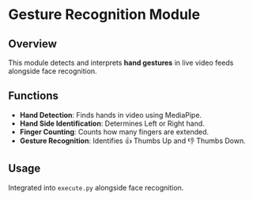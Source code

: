 # Gesture Recognition Module

## Overview
This module detects and interprets **hand gestures** in live video feeds alongside face recognition.

## Functions
- **Hand Detection**: Finds hands in video using MediaPipe.
- **Hand Side Identification**: Determines Left or Right hand.
- **Finger Counting**: Counts how many fingers are extended.
- **Gesture Recognition**: Identifies 👍 Thumbs Up and 👎 Thumbs Down.

## Usage
Integrated into `execute.py` alongside face recognition.
